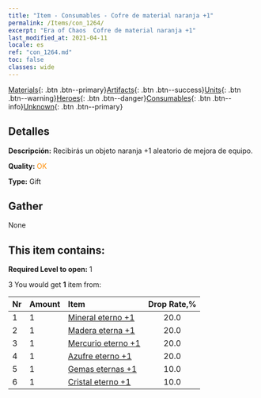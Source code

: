 ```yaml
---
title: "Item - Consumables - Cofre de material naranja +1"
permalink: /Items/con_1264/
excerpt: "Era of Chaos  Cofre de material naranja +1"
last_modified_at: 2021-04-11
locale: es
ref: "con_1264.md"
toc: false
classes: wide
---
```

 [Materials](/es/Items/){: .btn .btn--primary}[Artifacts](/es/Items/Artifacts/){: .btn .btn--success}[Units](/es/Items/Units/){: .btn .btn--warning}[Heroes](/es/Items/Heroes/){: .btn .btn--danger}[Consumables](/es/Items/Consumables/){: .btn .btn--info}[Unknown](/es/Items/Unknown/){: .btn .btn--primary}

## Detalles
 **Descripción:** Recibirás un objeto naranja +1 aleatorio de mejora de equipo.

 **Quality:** <span style="color: #FF8C00">OK</span>

 **Type:** Gift

## Gather

  None

## This item contains:

 **Required Level to open:** 1

 3 You would get **1** item  from:

  | Nr | Amount |     Item    | Drop Rate,% |
  |:---|:-------|:------------|:---------:|
  | 1 | 1 | [Mineral eterno +1](/es/Items/mat_68/) | 20.0 | 
  | 2 | 1 | [Madera eterna +1](/es/Items/mat_69/) | 20.0 | 
  | 3 | 1 | [Mercurio eterno +1](/es/Items/mat_70/) | 20.0 | 
  | 4 | 1 | [Azufre eterno +1](/es/Items/mat_71/) | 20.0 | 
  | 5 | 1 | [Gemas eternas +1](/es/Items/mat_72/) | 10.0 | 
  | 6 | 1 | [Cristal eterno +1](/es/Items/mat_73/) | 10.0 | 
